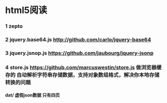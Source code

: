 # html5阅读
### 1 zepto 
### 2 jquery.base64.js http://github.com/carlo/jquery-base64
### 3 jquery.jsnop.js https://github.com/jaubourg/jquery-jsonp
### 4 store.js  https://github.com/marcuswestin/store.js 做浏览器缓存的 自动解析字符串存储数据，支持对象数组格式，解决你本地存储转换的问题


#### dat/ 虚假json数据  只有四页